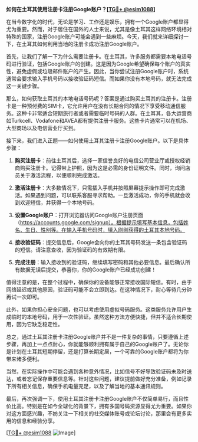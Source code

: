 **如何在土耳其使用注册卡注册Google账户？[[TG💪+ @esim1088](https://t.me/s/esim1088)]**

在当今数字化的时代，无论是学习、工作还是娱乐，拥有一个Google账户都显得尤为重要。然而，对于居住在国外的人士来说，尤其是像土耳其这样网络环境相对特殊的国家，注册Google账户可能会遇到一些麻烦。今天，我们就来详细探讨一下，在土耳其如何利用当地的注册卡成功注册Google账户。

首先，让我们了解一下为什么需要注册卡。在土耳其，许多服务都需要本地电话号码进行验证，包括Google账户的创建。这是因为Google希望确保每个账户的真实性，避免虚假或垃圾邮件账户的产生。因此，当你尝试注册Google账户时，系统通常会要求输入手机号码以接收验证码短信。而如果你没有本地号码，就无法完成这一关键步骤。

那么，如何获取土耳其的本地电话号码呢？答案是通过购买土耳其的注册卡。注册卡是一种预付费的SIM卡，它允许用户在没有长期合同的情况下享受移动通信服务。这种卡非常适合短期旅行者或者需要临时号码的人群。在土耳其，各大运营商如Turkcell、Vodafone和AVEA都有提供注册卡服务。这些卡片通常可以在机场、大型商场以及电信营业厅买到。

接下来，我们进入正题——如何使用土耳其注册卡注册Google账户。以下是具体步骤：

1. **购买注册卡**：前往土耳其后，选择一家信誉良好的电信公司营业厅或授权经销商购买注册卡。记得带上护照，因为这是必需的身份证明文件。同时，询问店员关于激活流程，以便顺利完成激活。

2. **激活注册卡**：大多数情况下，只需插入手机并按照屏幕提示操作即可完成激活。如果遇到问题，可以联系客服寻求帮助。一旦激活成功，你的手机就会收到欢迎短信，并获得一个本地号码。

3. **设置Google账户**：打开浏览器访问Google账户注册页面（https://accounts.google.com/signup）。根据提示填写基本信息，包括姓名、生日、性别等。在输入手机号码时，填入刚刚获得的土耳其本地号码。

4. **接收验证码**：提交信息后，Google会向你的土耳其号码发送一条包含验证码的短信。请注意查收，因为验证码的有效期有限。

5. **完成注册**：输入接收到的验证码，继续填写密码和其他必要信息。最后确认所有数据无误后提交，恭喜你，你的Google账户已经成功创建！

值得注意的是，在整个过程中，确保你的设备能够正常接收国际短信。有时，由于网络延迟或其他原因，验证码可能不会立即到达。在这种情况下，耐心等待几分钟再试一次即可。

此外，如果你担心安全问题，也可以考虑使用虚拟号码服务。这类服务允许用户生成临时的本地号码，用于一次性验证。虽然这种方法方便快捷，但并不适合长期使用，因为它缺乏稳定性。

总之，通过土耳其注册卡注册Google账户并不是一件复杂的事情，只要遵循上述步骤，再加上一点点耐心，你就能够顺利拥有属于自己的Google账户了。无论你是计划在土耳其短期停留，还是打算长期定居，一个可靠的Google账户都将为你带来诸多便利。

当然，在实际操作中可能会遇到各种意外情况，比如信号不好导致验证码未及时送达，或者忘记保存重要信息等。针对这些问题，建议提前做好充分准备，例如记录下所有相关信息，确保手机电量充足，以及了解当地的基本通讯规则。

最后，再次强调一下，使用土耳其注册卡注册Google账户不仅简单易行，而且性价比高。特别是在如今全球化的背景下，拥有多国号码资源显得尤为重要。如果你对这方面感兴趣，不妨关注一下相关的社交媒体账号或论坛讨论，那里会有更多实用的信息和经验分享。

[[TG💪+ @esim1088](https://t.me/s/esim1088) ![Image](https://i.postimg.cc/4NQfJmqS/Snipaste-2025-05-13-00-14-12.png)]